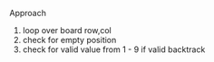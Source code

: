 Approach
​
1. loop over board row,col
2. check for empty position
3. check for valid value from 1 - 9 if valid backtrack